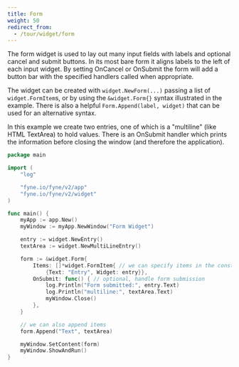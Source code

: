```yaml
---
title: Form
weight: 50
redirect_from:
  - /tour/widget/form
---
```


The form widget is used to lay out many input fields with
labels and optional cancel and submit buttons. In its most
bare form it aligns labels to the left of each input widget.
By setting OnCancel or OnSubmit the form will add a button
bar with the specified handlers called when appropriate.

The widget can be created with `widget.NewForm(...)` passing
a list of `widget.FormItem`s, or by using the
`&widget.Form{}` syntax illustrated in the example.
There is also a helpful `Form.Append(label, widget)` that
can be used for an alternative syntax.

In this example we create two entries, one of which is a
"multiline" (like HTML TextArea) to hold values.
There is an OnSubmit handler which prints the information
before closing the window (and therefore the application).

```go
package main

import (
	"log"

	"fyne.io/fyne/v2/app"
	"fyne.io/fyne/v2/widget"
)

func main() {
	myApp := app.New()
	myWindow := myApp.NewWindow("Form Widget")

	entry := widget.NewEntry()
	textArea := widget.NewMultiLineEntry()

	form := &widget.Form{
		Items: []*widget.FormItem{ // we can specify items in the constructor
			{Text: "Entry", Widget: entry}},
		OnSubmit: func() { // optional, handle form submission
			log.Println("Form submitted:", entry.Text)
			log.Println("multiline:", textArea.Text)
			myWindow.Close()
		},
	}

	// we can also append items
	form.Append("Text", textArea)

	myWindow.SetContent(form)
	myWindow.ShowAndRun()
}
```
